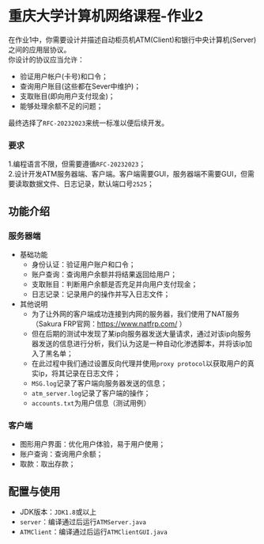 # 重庆大学计算机网络课程-作业2
在作业1中，你需要设计并描述自动柜员机ATM(Client)和银行中央计算机(Server)之间的应用层协议。   
你设计的协议应当允许：  
- 验证用户帐户(卡号)和口令；
- 查询用户账目(这些都在Sever中维护)；     
- 支取账目(即向用户支付现金)；   
- 能够处理余额不足的问题；    

最终选择了`RFC-20232023`来统一标准以便后续开发。    
### 要求
1.编程语言不限，但需要遵循`RFC-20232023`；   
2.设计开发ATM服务器端、客户端。客户端需要GUI，服务器端不需要GUI，但需要读取数据文件、日志记录，默认端口号`2525`；   
## 功能介绍
### 服务器端
- 基础功能  
  - 身份认证：验证用户账户和口令；   
  - 账户查询：查询用户余额并将结果返回给用户；  
  - 支取账目：判断用户余额是否充足并向用户支付现金；
  - 日志记录：记录用户的操作并写入日志文件；
- 其他说明
  - 为了让外网的客户端成功连接到内网的服务器，我们使用了NAT服务（Sakura FRP官网：https://www.natfrp.com/ ）
  - 但在后期的测试中发现了某ip向服务器发送大量请求，通过对该ip向服务器发送的信息进行分析，我们认为这是一种自动化渗透脚本，并将该ip加入了黑名单；
  - 在此过程中我们通过设置反向代理并使用`proxy protocol`以获取用户的真实ip，将其记录在日志文件；
  - `MSG.log`记录了客户端向服务器发送的信息；
  - `atm_server.log`记录了客户端的操作；
  - `accounts.txt`为用户信息（测试用例）
### 客户端
  - 图形用户界面：优化用户体验，易于用户使用；
  - 账户查询：查询用户余额；
  - 取款：取出存款；
## 配置与使用
- JDK版本：`JDK1.8`或以上
- `server`：编译通过后运行`ATMServer.java`
- `ATMClient`：编译通过后运行`ATMClientGUI.java`

